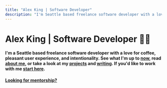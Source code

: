 ```yaml
---
title: "Alex King | Software Developer"
description: "I'm Seattle based freelance software developer with a love for coffee, pleasant user experience, and intentionality."
---
```


# **Alex King** | Software Developer 👨‍💻

#### I'm a Seattle based freelance software developer with a love for coffee, pleasant user experience, and intentionality. See what I'm up to [now](/now), read [about me](/about), or take a look at my [projects](/projects) and [writing](/writing). If you'd like to work with me [start here](/about).

#### [Looking for mentorship?](/contact)
